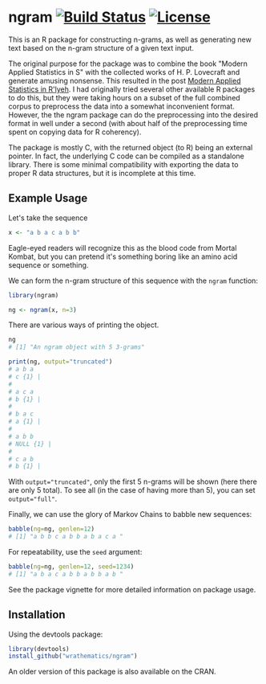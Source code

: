 # ngram [![Build Status](https://travis-ci.org/wrathematics/ngram.png)](https://travis-ci.org/wrathematics/ngram) [![License](http://img.shields.io/badge/license-BSD%202--Clause-orange.svg?style=flat)](http://opensource.org/licenses/BSD-2-Clause)

This is an R package for constructing n-grams, as well as generating 
new text based on the n-gram structure of a given text input.

The original purpose for the package was to combine the book
"Modern Applied Statistics in S" with the collected works of H. P.
Lovecraft and generate amusing nonsense.  This resulted in the post
[Modern Applied Statistics in R'lyeh](http://librestats.com/2014/07/01/modern-applied-statistics-in-rlyeh/).
I had originally tried several other available R packages to do this,
but they were taking hours on a subset of the full combined corpus 
to preprocess the data into a somewhat inconvenient format.  However,
the the ngram package can do the preprocessing into the desired
format in well under a second (with about half of the preprocessing
time spent on copying data for R coherency).

The package is mostly C, with the returned object (to R) being an
external pointer.  In fact, the underlying C code can be compiled
as a standalone library.  There is some minimal compatibility
with exporting the data to proper R data structures, but it is 
incomplete at this time.



## Example Usage

Let's take the sequence

```r
x <- "a b a c a b b"
```

Eagle-eyed readers will recognize this as the blood code from
Mortal Kombat, but you can pretend it's something boring like an 
amino acid sequence or something.

We can form the n-gram structure of this sequence with the
`ngram` function:

```r
library(ngram)

ng <- ngram(x, n=3)
```

There are various ways of printing the object.

```r
ng
# [1] "An ngram object with 5 3-grams"

print(ng, output="truncated")
# a b a 
# c {1} | 
# 
# a c a 
# b {1} | 
# 
# b a c 
# a {1} | 
# 
# a b b 
# NULL {1} | 
# 
# c a b 
# b {1} | 
```

With `output="truncated"`, only the first 5 n-grams will be shown
(here there are only 5 total).  To see all (in the case of having
more than 5), you can set `output="full"`.

Finally, we can use the glory of Markov Chains to babble new
sequences:

```r
babble(ng=ng, genlen=12)
# [1] "a b b c a b b a b a c a "
```

For repeatability, use the `seed` argument:

```r
babble(ng=ng, genlen=12, seed=1234)
# [1] "a b a c a b b a b b a b "
```

See the package vignette for more detailed information on package
usage.



## Installation

Using the devtools package: 

```r
library(devtools)
install_github("wrathematics/ngram")
```

An older version of this package is also available on the CRAN.

